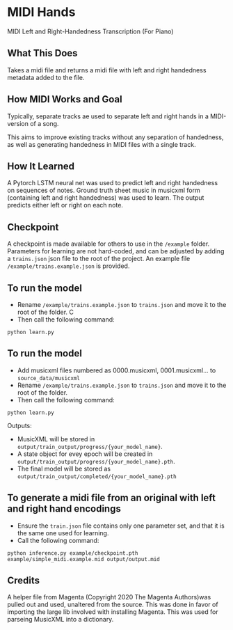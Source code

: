 # MIDI Hands

MIDI Left and Right-Handedness Transcription (For Piano)

## What This Does

Takes a midi file and returns a midi file with left and right handedness metadata added to the file.

## How MIDI Works and Goal

Typically, separate tracks ae used to separate left and right hands in a MIDI-version of a song. 

This aims to improve existing tracks without any separation of handedness, as well as generating handedness in MIDI files with a single track.

## How It Learned

A Pytorch LSTM neural net was used to predict left and right handedness on sequences of notes.  Ground truth sheet music in musicxml form (containing left and right handedness) was used to learn. The output predicts either left or right on each note.

## Checkpoint

A checkpoint is made available for others to use in the `/example` folder. Parameters for learning are not hard-coded, and can be adjusted by adding a `trains.json` json file to the root of the project. An example file `/example/trains.example.json` is provided.

## To run the model

- Rename `/example/trains.example.json` to `trains.json` and move it to the root of the folder. C
- Then call the following command:
```
python learn.py
```

## To run the model

- Add musicxml files numbered as 0000.musicxml, 0001.musicxml... to `source_data/musicxml`
- Rename `/example/trains.example.json` to `trains.json` and move it to the root of the folder. 
- Then call the following command:
```
python learn.py
```

Outputs:

- MusicXML will be stored in `output/train_output/progress/{your_model_name}`.
- A state object for evey epoch will be created in `output/train_output/progress/{your_model_name}.pth`.
- The final model will be stored as `output/train_output/completed/{your_model_name}.pth`

## To generate a midi file from an original with left and right hand encodings

- Ensure the `train.json` file contains only one parameter set, and that it is the same one used for learning.
- Call the following command:
```
python inference.py example/checkpoint.pth example/simple_midi.example.mid output/output.mid
```

## Credits

A helper file from Magenta (Copyright 2020 The Magenta Authors)was pulled out and used, unaltered from the source.  This was done in favor of importing the large lib involved with installing Magenta. This was used for parseing MusicXML into a dictionary.
